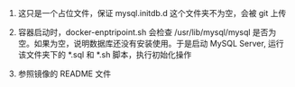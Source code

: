 1. 这只是一个占位文件，保证 mysql.initdb.d 这个文件夹不为空，会被 git 上传

2. 容器启动时，docker-enptripoint.sh 会检查 /usr/lib/mysql/mysql 
是否为空。如果为空，说明数据库还没有安装使用。于是启动 MySQL Server,
运行该文件夹下的 *.sql 和 *.sh 脚本，执行初始化操作

3. 参照镜像的 README 文件